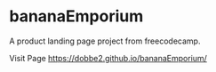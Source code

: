 # bananaEmporium

A product landing page project from freecodecamp.  

Visit Page
https://dobbe2.github.io/bananaEmporium/
